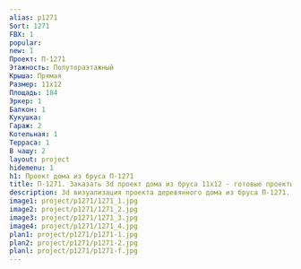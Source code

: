 ```yaml
---
alias: p1271
Sort: 1271
FBX: 1
popular: 
new: 1
Проект: П-1271
Этажность: Полутораэтажный
Крыша: Прямая
Размер: 11х12
Площадь: 184
Эркер: 1
Балкон: 1
Кукушка: 
Гараж: 2
Котельная: 1
Терраса: 1
В чашу: 2
layout: project
hidemenu: 1
h1: Проект дома из бруса П-1271
title: П-1271. Заказать 3d проект дома из бруса 11х12 - готовые проекты
description: 3d визуализация проекта деревянного дома из бруса П-1271. Площадь 184 м2, размер 11х12. Вы можете внести любые изменения в проект.
image1: project/p1271/1271_1.jpg
image2: project/p1271/1271_2.jpg
image3: project/p1271/1271_3.jpg
image4: project/p1271/1271_4.jpg
plan1: project/p1271/p1271-1.jpg
plan2: project/p1271/p1271-2.jpg
planl: project/p1271/p1271-f.jpg
---
```

